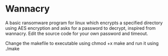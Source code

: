 # Wannacry
A basic ransomware program for linux which encrypts a specified directory using AES encryption and asks for a password to decrypt, inspired from wannacry.
Edit the source code for your own password and timeout.

Change the makefile to executable using chmod +x make and run it using ./make
